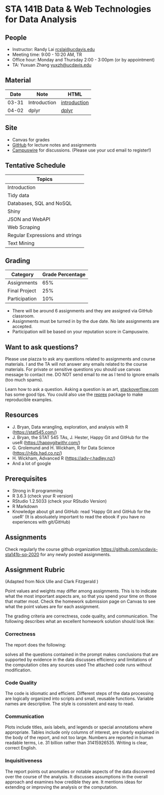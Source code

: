 # STA 141B Data & Web Technologies for Data Analysis

## People

- Instructor: Randy Lai <rcslai@ucdavis.edu>
- Meeting time: 9:00 - 10:20 AM, TR
- Office hour: Monday and Thursday 2:00 - 3:00pm  (or by appointment)
- TA: Yuxuan Zhang <yuxzh@ucdavis.edu>

## Material

| Date          | Note             | HTML          
| ----          | ----             | ----          
| 03-31         | Introduction     | [introduction]
| 04-02         | dplyr     | [dplyr] |     


[introduction]: README.md
[dplyr]: https://ucdavis-sta141b-sq-2020.github.io/sta141b-notes/04-02-dplyr/dplyr.html

## Site

- Canvas for grades
- [GitHub](https://github.com/ucdavis-sta141b-sq-2020) for lecture notes and assignments
- [Campuswire](https://campuswire.com/p/GB75A79C1) for discussions. (Please use your ucd email to register!)

## Tentative Schedule


| Topics                          |
| ------                          |
| Introduction                    |
| Tidy data                       |
| Databases, SQL and NoSQL        |
| Shiny                           |
| JSON and WebAPI                 |
| Web Scraping                    |
| Regular Expressions and strings |
| Text Mining                     |


## Grading


| Category      | Grade Percentage |
| ---           | ----             |
| Assignments   | 65%              |
| Final Project | 25%              |
| Participation | 10%               |

- There will be around 6 assignments and they are assigned via GitHub classroom.
- Assignments must be turned in by the due date. No late assignments are accepted.
- Participation will be based on your reputation score in Campuswire.


## Want to ask questions?

Please use piazza to ask any questions related to assignments and course materials. I and the TA will not answer any emails related to the course materials.
For private or sensitive questions you should use canvas message to contact me. DO NOT send email to me as I tend to ignore emails (too much spams).

Learn how to ask a question. Asking a question is an art, [stackoverflow.com](https://stackoverflow.com/help/how-to-ask) has some good tips. You could also use the [reprex](https://reprex.tidyverse.org/) package to make reproducible examples.


## Resources

- J. Bryan, Data wrangling, exploration, and analysis with R (https://stat545.com/)
- J. Bryan, the STAT 545 TAs, J. Hester, Happy Git and GitHub for the useR (https://happygitwithr.com/)
- G. Grolemund and H. Wickham, R for Data Science (https://r4ds.had.co.nz/)
- H. Wickham, Advanced R (https://adv-r.hadley.nz/)
- And a lot of google

## Prerequisites

- Strong in R programming
- R 3.6.3 (check your R version)
- RStudio 1.2.5033 (check your RStudio Version)
- R Markdown
- Knowledge about git and GitHub: read 'Happy Git and GitHub for the useR' (It is absoluately important to read the ebook if you have no experiences with git/GitHub)


## Assignments

Check regularly the course github organization https://github.com/ucdavis-sta141b-sq-2020 for any newly posted assignments.


## Assignment Rubric

(Adapted from Nick Ulle and Clark Fitzgerald )

Point values and weights may differ among assignments. This is to indicate what the most important aspects are, so that you spend your time on those that matter most. Check the homework submission page on Canvas to see what the point values are for each assignment.

The grading criteria are correctness, code quality, and communication. The following describes what an excellent homework solution should look like:

### Correctness

The report does the following:

solves all the questions contained in the prompt
makes conclusions that are supported by evidence in the data
discusses efficiency and limitations of the computation
cites any sources used
The attached code runs without modification.

### Code Quality

The code is idiomatic and efficient. Different steps of the data processing are logically organized into scripts and small, reusable functions. Variable names are descriptive. The style is consistent and easy to read.

### Communication

Plots include titles, axis labels, and legends or special annotations where appropriate. Tables include only columns of interest, are clearly explained in the body of the report, and not too large. Numbers are reported in human readable terms, i.e. 31 billion rather than 31415926535. Writing is clear, correct English.

### Inquisitiveness

The report points out anomalies or notable aspects of the data discovered over the course of the analysis. It discusses assumptions in the overall approach and examines how credible they are. It mentions ideas for extending or improving the analysis or the computation.


